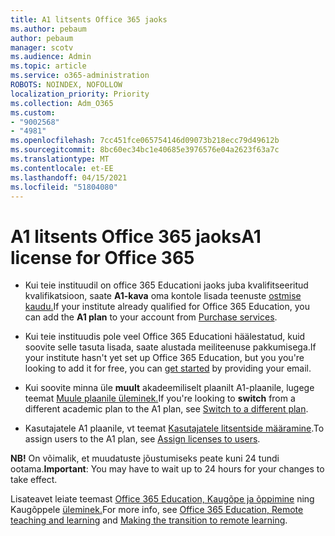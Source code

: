 ```yaml
---
title: A1 litsents Office 365 jaoks
ms.author: pebaum
author: pebaum
manager: scotv
ms.audience: Admin
ms.topic: article
ms.service: o365-administration
ROBOTS: NOINDEX, NOFOLLOW
localization_priority: Priority
ms.collection: Adm_O365
ms.custom:
- "9002568"
- "4981"
ms.openlocfilehash: 7cc451fce065754146d09073b218ecc79d49612b
ms.sourcegitcommit: 8bc60ec34bc1e40685e3976576e04a2623f63a7c
ms.translationtype: MT
ms.contentlocale: et-EE
ms.lasthandoff: 04/15/2021
ms.locfileid: "51804080"
---
```

# <a name="a1-license-for-office-365"></a><span data-ttu-id="aff11-102">A1 litsents Office 365 jaoks</span><span class="sxs-lookup"><span data-stu-id="aff11-102">A1 license for Office 365</span></span>

- <span data-ttu-id="aff11-103">Kui teie instituudil on office 365 Educationi jaoks juba kvalifitseeritud kvalifikatsioon, saate **A1-kava** oma kontole lisada teenuste [ostmise kaudu.](https://docs.microsoft.com/microsoft-365/commerce/buy-another-subscription#buy-another-subscription)</span><span class="sxs-lookup"><span data-stu-id="aff11-103">If your institute already qualified for Office 365 Education, you can add the **A1 plan** to your account from [Purchase services](https://docs.microsoft.com/microsoft-365/commerce/buy-another-subscription#buy-another-subscription).</span></span>

- <span data-ttu-id="aff11-104">Kui teie instituudis pole veel Office 365 Educationi häälestatud, kuid soovite [](https://www.microsoft.com/education/products/office) selle tasuta lisada, saate alustada meiliteenuse pakkumisega.</span><span class="sxs-lookup"><span data-stu-id="aff11-104">If your institute hasn't yet set up Office 365 Education, but you you're looking to add it for free, you can [get started](https://www.microsoft.com/education/products/office) by providing your email.</span></span>

- <span data-ttu-id="aff11-105">Kui soovite minna üle **muult** akadeemiliselt plaanilt A1-plaanile, lugege teemat [Muule plaanile üleminek.](https://docs.microsoft.com/microsoft-365/commerce/subscriptions/switch-plans-manually)</span><span class="sxs-lookup"><span data-stu-id="aff11-105">If you're looking to **switch** from a different academic plan to the A1 plan, see [Switch to a different plan](https://docs.microsoft.com/microsoft-365/commerce/subscriptions/switch-plans-manually).</span></span>

- <span data-ttu-id="aff11-106">Kasutajatele A1 plaanile, vt teemat [Kasutajatele litsentside määramine](https://docs.microsoft.com/microsoft-365/admin/manage/assign-licenses-to-users).</span><span class="sxs-lookup"><span data-stu-id="aff11-106">To assign users to the A1 plan, see [Assign licenses to users](https://docs.microsoft.com/microsoft-365/admin/manage/assign-licenses-to-users).</span></span>

<span data-ttu-id="aff11-107">**NB!** On võimalik, et muudatuste jõustumiseks peate kuni 24 tundi ootama.</span><span class="sxs-lookup"><span data-stu-id="aff11-107">**Important**: You may have to wait up to 24 hours for your changes to take effect.</span></span>

<span data-ttu-id="aff11-108">Lisateavet leiate teemast [Office 365 Education, Kaugõpe ja õppimine](https://support.office.com/article/remote-teaching-and-learning-in-office-365-education-f651ccae-7b65-478b-8366-51bb884025c4) ning Kaugõppele [üleminek.](https://www.microsoft.com/education/remote-learning)</span><span class="sxs-lookup"><span data-stu-id="aff11-108">For more info, see [Office 365 Education, Remote teaching and learning](https://support.office.com/article/remote-teaching-and-learning-in-office-365-education-f651ccae-7b65-478b-8366-51bb884025c4) and [Making the transition to remote learning](https://www.microsoft.com/education/remote-learning).</span></span>
